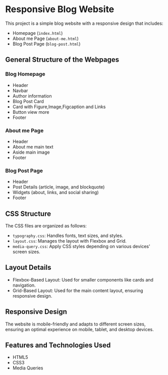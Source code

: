 # Responsive Blog Website

This project is a simple blog website with a responsive design that includes:
- Homepage (`index.html`)
- About me Page (`about-me.html`)
- Blog Post Page (`blog-post.html`)
  
## General Structure of the Webpages
### Blog Homepage
- Header
- Navbar
- Author information
- Blog Post Card
- Card with Figure,Image,Figcaption and Links
- Button view more
- Footer
### About me Page
- Header
- About me main text
- Aside main image
- Footer
### Blog Post Page
- Header
- Post Details (article, image, and blockquote)
- Widgets (about, links, and social sharing)
- Footer
  
## CSS Structure
The CSS files are organized as follows:
- `typography.css`: Handles fonts, text sizes, and styles.
- `layout.css`: Manages the layout with Flexbox and Grid.
- `media-query.css`: Apply CSS styles depending on various devices' screen sizes.
  
## Layout Details
- Flexbox-Based Layout: Used for smaller components like cards and navigation.
- Grid-Based Layout: Used for the main content layout, ensuring responsive design.
  
## Responsive Design
The website is mobile-friendly and adapts to different screen sizes, ensuring an optimal experience on mobile, tablet, and desktop devices.

## Features and Technologies Used
- HTML5
- CSS3
- Media Queries
